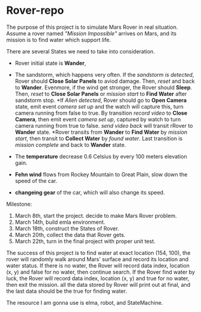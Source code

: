 # Rover-repo

The purpose of this project is to simulate Mars Rover in real situation. Assume a rover named *"Mission Impossible"* arrives on Mars, and its mission is to find water which support life. 

There are several States we need to take into consideration. 
* Rover initial state is **Wander**, 
* The sandstorm, which happens very often. If the *sandstorm is detected*, Rover should **Close Solar Panels** to aviod damage. Then, *reset* and back to **Wander**.  Evenmore, if the wind get stronger, the Rover should **Sleep**. Then, *reset* to **Close Solar Panels** or *mission start* to **Find Water** after sandstorm stop.
*If *Alien detected*, Rover should go to **Open Camera** state, emit event *camera set up* and the watch will capture this, turn camera running from false to true. By transition *record video* to **Close Camera**, then emit event *camera set up*, captured by watch to turn camera running from true to false. *send video back* will transit rRover to **Wander** state.
*Rover transits from **Wander** to **Find Water** by *mission start*, then transit to **Collect Water** by *found water*. Last transition is *mission complete* and back to **Wander** state. 

* The **temperature** decrease 0.6 Celsius by every 100 meters elevation gain. 
* **Fehn wind** flows from Rockey Mountain to Great Plain, slow down the speed of the car. 
* **changeing gear** of the car, which will also change its speed.


Milestone: 
1. March 8th, start the project. decide to make Mars Rover problem. 
2. March 14th, build emla environment. 
3. March 18th, construct the States of Rover.
4. March 20th, collect the data that Rover gets.
5. March 22th, turn in the final project with proper unit test.

The success of this project is to find water at exact location (154, 100),  the rover will randomly walk around Mars' surface and record its location and water status. If there is no water, the Rover will record data index, location (x, y) and false for no water, then continue search. If the Rover find water by luck, the Rover will record data index, location (x, y) and true for no water, then exit the mission.  all the data stored by Rover will print out at final, and the last data should be the true for finding water.

The resource I am gonna use is elma, robot, and StateMachine. 


